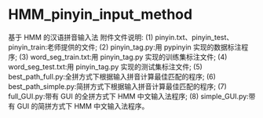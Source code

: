 # HMM_pinyin_input_method
基于 HMM 的汉语拼音输入法
附件文件说明: 
(1) pinyin.txt、pinyin_test、pinyin_train:老师提供的文件; 
(2) pinyin_tag.py:用 pypinyin 实现的数据标注程序; 
(3) word_seg_train.txt:用 pinyin_tag.py 实现的训练集标注文件; 
(4) word_seg_test.txt:用 pinyin_tag.py 实现的测试集标注文件; 
(5) best_path_full.py:全拼方式下根据输入拼音计算最佳匹配的程序; 
(6) best_path_simple.py:简拼方式下根据输入拼音计算最佳匹配的程序; 
(7) full_GUI.py:带有 GUI 的全拼方式下 HMM 中文输入法程序; 
(8) simple_GUI.py:带有 GUI 的简拼方式下 HMM 中文输入法程序。

